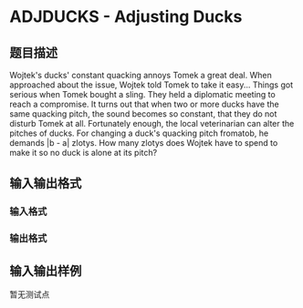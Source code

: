 # ADJDUCKS - Adjusting Ducks

## 题目描述

Wojtek's ducks' constant quacking annoys Tomek a great deal. When approached about the issue, Wojtek told Tomek to take it easy... Things got serious when Tomek bought a sling. They held a diplomatic meeting to reach a compromise. It turns out that when two or more ducks have the same quacking pitch, the sound becomes so constant, that they do not disturb Tomek at all. Fortunately enough, the local veterinarian can alter the pitches of ducks. For changing a duck's quacking pitch fromatob, he demands |b - a| zlotys. How many zlotys does Wojtek have to spend to make it so no duck is alone at its pitch?

## 输入输出格式

### 输入格式

### 输出格式

## 输入输出样例

暂无测试点

